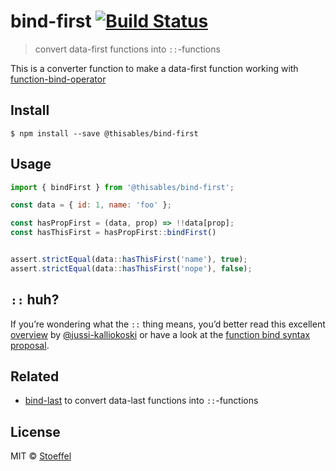 # bind-first [![Build Status](https://travis-ci.org/thisables/bind-first.svg?branch=master)](https://travis-ci.org/thisables/bind-first)

> convert data-first functions into `::`-functions

This is a converter function to make a data-first function working with [function-bind-operator](http://babeljs.io/blog/2015/05/14/function-bind/)


## Install

```
$ npm install --save @thisables/bind-first
```


## Usage

```js
import { bindFirst } from '@thisables/bind-first';

const data = { id: 1, name: 'foo' };

const hasPropFirst = (data, prop) => !!data[prop];
const hasThisFirst = hasPropFirst::bindFirst()


assert.strictEqual(data::hasThisFirst('name'), true);
assert.strictEqual(data::hasThisFirst('nope'), false);
```

`::` huh?
----

If you’re wondering what the `::` thing means, you’d better read this excellent [overview](https://github.com/jussi-kalliokoski/trine/blob/5b735cbfb6b28ae94bac0446d9ecd5ce51fb149b/README.md#why) by [@jussi-kalliokoski](https://github.com/jussi-kalliokoski) or have a look at the [function bind syntax proposal](https://github.com/zenparsing/es-function-bind).

## Related

* [bind-last](https://github.com/thisables/bind-last) to convert data-last functions into `::`-functions

## License

MIT © [Stoeffel](http://stoeffel.github.io)
